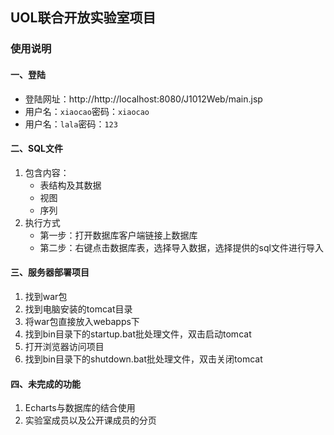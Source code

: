 ## UOL联合开放实验室项目
### 使用说明
####  一、登陆
- 登陆网址：http://http://localhost:8080/J1012Web/main.jsp
- 用户名：`xiaocao`密码：`xiaocao`
- 用户名：`lala`密码：`123`

#### 二、SQL文件
1. 包含内容：
	- 表结构及其数据
	- 视图
	- 序列
2. 执行方式
	- 第一步：打开数据库客户端链接上数据库
	- 第二步：右键点击数据库表，选择导入数据，选择提供的sql文件进行导入

#### 三、服务器部署项目
1. 找到war包
2. 找到电脑安装的tomcat目录
3. 将war包直接放入webapps下
4. 找到bin目录下的startup.bat批处理文件，双击启动tomcat
5. 打开浏览器访问项目
6. 找到bin目录下的shutdown.bat批处理文件，双击关闭tomcat

#### 四、未完成的功能
1. Echarts与数据库的结合使用
2. 实验室成员以及公开课成员的分页
